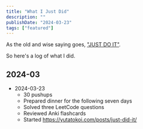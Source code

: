 ```yaml
---
title: "What I Just Did"
description: ""
publishDate: "2024-03-23"
tags: ["featured"]
---
```


As the old and wise saying goes, ["JUST DO IT"](https://youtu.be/ZXsQAXx_ao0?si=sYlqYE-7LEB-h2LG).

So here's a log of what I did.

## 2024-03

- 2024-03-23
  - 30 pushups
  - Prepared dinner for the following seven days
  - Solved three LeetCode questions
  - Reviewed Anki flashcards
  - Started <https://yutatokoi.com/posts/just-did-it/>
